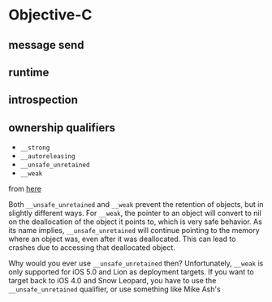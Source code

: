 # Objective-C

## message send

## runtime

## introspection

## ownership qualifiers
* `__strong`
* `__autoreleasing`
* `__unsafe_unretained`
* `__weak`

from [here](https://stackoverflow.com/questions/8592289/arc-the-meaning-of-unsafe-unretained)

Both `__unsafe_unretained` and `__weak` prevent the retention of objects, but in
slightly different ways. For `__weak`, the pointer to an object will convert to
nil on the deallocation of the object it points to, which is very safe behavior.
As its name implies, `__unsafe_unretained` will continue pointing to the memory
where an object was, even after it was deallocated. This can lead to crashes due
to accessing that deallocated object.

Why would you ever use `__unsafe_unretained` then? Unfortunately, `__weak` is only
supported for iOS 5.0 and Lion as deployment targets. If you want to target back
to iOS 4.0 and Snow Leopard, you have to use the `__unsafe_unretained` qualifier,
or use something like Mike Ash's
